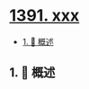 # [1391. xxx](https://github.com/Tdahuyou/TNotes.leetcode/tree/main/notes/1391.%20xxx)

<!-- region:toc -->

- [1. 📝 概述](#1--概述)

<!-- endregion:toc -->

## 1. 📝 概述
